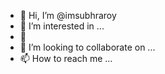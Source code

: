 - 👋 Hi, I’m @imsubhraroy
- 👀 I’m interested in ...
- 🌱
- 💞️ I’m looking to collaborate on ...
- 📫 How to reach me ...

<!---
imsubhraroy/imsubhraroy is a ✨ special ✨ repository because its `README.md` (this file) appears on your GitHub profile.
You can click the Preview link to take a look at your changes.
--->
